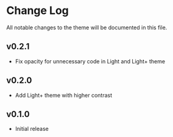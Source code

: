 # Change Log

All notable changes to the theme will be documented in this file.

## v0.2.1

- Fix opacity for unnecessary code in Light and Light+ theme

## v0.2.0

- Add Light+ theme with higher contrast

## v0.1.0

- Initial release
